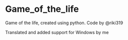 # Game_of_the_life
Game of the life, created using python.
Code by @riki319



Translated and added support for Windows by me
